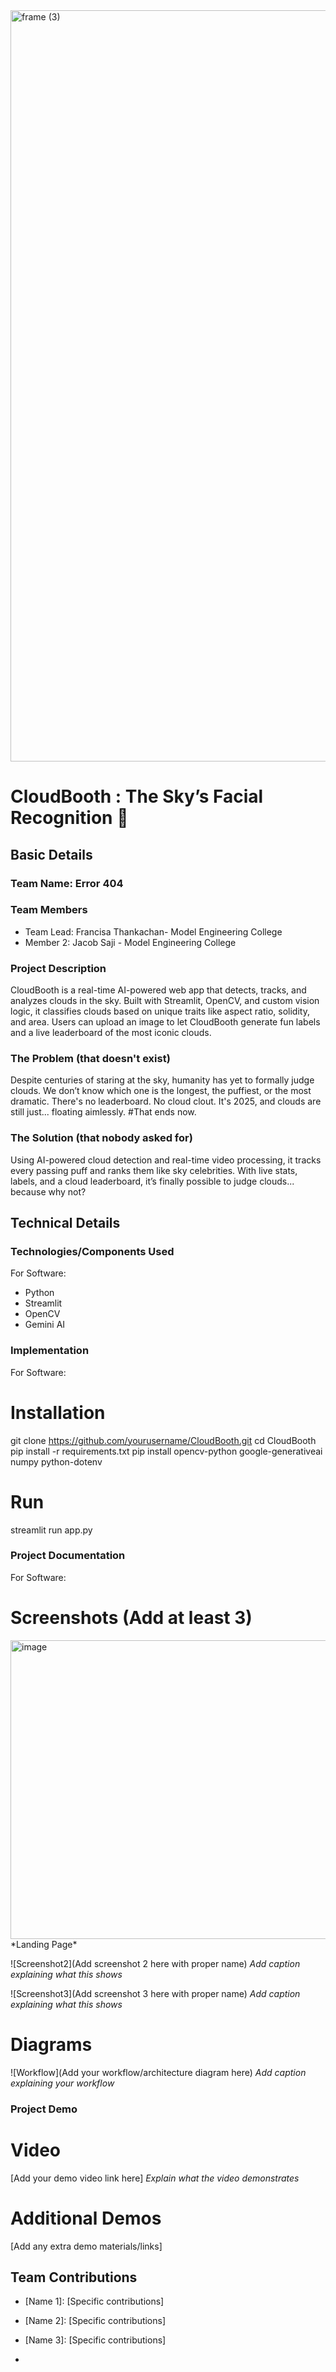 <img width="3188" height="1202" alt="frame (3)" src="https://github.com/user-attachments/assets/517ad8e9-ad22-457d-9538-a9e62d137cd7" />

# CloudBooth : The Sky’s Facial Recognition 🎯


## Basic Details
### Team Name: Error 404


### Team Members
- Team Lead: Francisa Thankachan- Model Engineering College
- Member 2: Jacob Saji - Model Engineering College


### Project Description
CloudBooth is a real-time AI-powered web app that detects, tracks, and analyzes clouds in the sky. Built with Streamlit, OpenCV, and custom vision logic, it classifies clouds based on unique traits like aspect ratio, solidity, and area. Users can upload an image to let CloudBooth generate fun labels and a live leaderboard of the most iconic clouds.

### The Problem (that doesn't exist)
Despite centuries of staring at the sky, humanity has yet to formally judge clouds. We don’t know which one is the longest, the puffiest, or the most dramatic. There's no leaderboard. No cloud clout. It's 2025, and clouds are still just... floating aimlessly.
#That ends now.

### The Solution (that nobody asked for)
Using AI-powered cloud detection and real-time video processing, it tracks every passing puff and ranks them like sky celebrities. With live stats, labels, and a cloud leaderboard, it’s finally possible to judge clouds... because why not?

## Technical Details
### Technologies/Components Used
For Software:
- Python
- Streamlit
- OpenCV
- Gemini AI

### Implementation
For Software:
# Installation
git clone https://github.com/yourusername/CloudBooth.git
cd CloudBooth
pip install -r requirements.txt
pip install opencv-python google-generativeai numpy python-dotenv

# Run
streamlit run app.py

### Project Documentation
For Software:
# Screenshots (Add at least 3)
<img width="959" height="478" alt="image" src="https://github.com/user-attachments/assets/088f9361-5c53-44cf-8fe5-d34d54ea3e32" />
*Landing Page*


![Screenshot2](Add screenshot 2 here with proper name)
*Add caption explaining what this shows*

![Screenshot3](Add screenshot 3 here with proper name)
*Add caption explaining what this shows*

# Diagrams
![Workflow](Add your workflow/architecture diagram here)
*Add caption explaining your workflow*

### Project Demo
# Video
[Add your demo video link here]
*Explain what the video demonstrates*

# Additional Demos
[Add any extra demo materials/links]

## Team Contributions
- [Name 1]: [Specific contributions]
- [Name 2]: [Specific contributions]
- [Name 3]: [Specific contributions]

-


